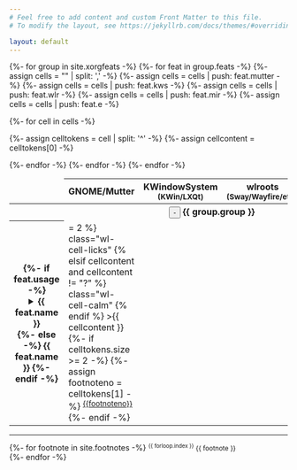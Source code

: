 ```yaml
---
# Feel free to add content and custom Front Matter to this file.
# To modify the layout, see https://jekyllrb.com/docs/themes/#overriding-theme-defaults

layout: default
---
```

<table class="wayland-bites-table">
<colgroup>
<col>
<col span="5" class="wayland-compositor">
</colgroup>
<thead>
<tr>
<td></td>
<th scope="col">GNOME/Mutter</th>
<th scope="col">KWindowSystem<br><small>(KWin/LXQt)</small></th>
<th scope="col">wlroots<br><small>(Sway/Wayfire/etc.)</small></th>
<th scope="col">Mir<br><small>(MATE?)</small></th>
<th scope="col">Enlightenment</th>
</tr>
</thead>
<tbody>
{%- for group in site.xorgfeats -%}
<tr class="intra-tr">
<th colspan="6" class="intra-th">
<button class="group-collapse-button">-</button>
{{ group.group }}
</th>
</tr>
{%- for feat in group.feats -%}
<tr>
<th scope="row" class="wayland-bites-row-th" title="{{ feat.name }}">
{%- if feat.usage -%}
<details>
<summary>{{ feat.name }}</summary>
<small>{{ feat.usage }}</small>
</details>
{%- else -%}
{{ feat.name }}
{%- endif -%}
</th>
{%- assign cells = "" | split: ',' -%}
{%- assign cells = cells | push: feat.mutter -%}
{%- assign cells = cells | push: feat.kws -%}
{%- assign cells = cells | push: feat.wlr -%}
{%- assign cells = cells | push: feat.mir -%}
{%- assign cells = cells | push: feat.e -%}

{%- for cell in cells -%}

{%- assign celltokens = cell | split: '^' -%}
{%- assign cellcontent = celltokens[0] -%}
<td
{% if cellcontent == "-" %}
class="wl-cell-bites"
{% elsif celltokens.size >= 2 %}
class="wl-cell-licks"
{% elsif cellcontent and cellcontent != "?" %}
class="wl-cell-calm"
{% endif %}
>{{ cellcontent }}
{%- if celltokens.size >= 2 -%}
{%- assign footnoteno = celltokens[1] -%}
<sup class="footnote-link"><a href="#footnote{{footnoteno}}">{{footnoteno}}</a></sup>
{%- endif -%}
</td>
{%- endfor -%}
</tr>
{%- endfor -%}
{%- endfor -%}
</tbody>
</table>

<hr>
{%- for footnote in site.footnotes -%}
<small>
  <sup id="footnote{{ forloop.index }}">{{ forloop.index }}</sup>
  {{ footnote }}
</small><br>
{%- endfor -%}
